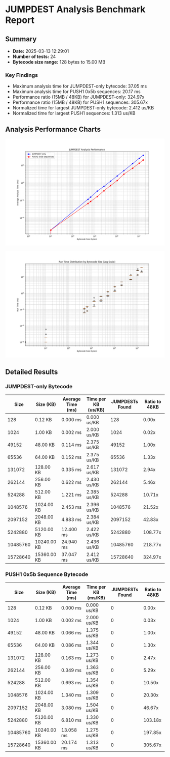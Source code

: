 # JUMPDEST Analysis Benchmark Report

## Summary

- **Date:** 2025-03-13 12:29:01
- **Number of tests:** 24
- **Bytecode size range:** 128 bytes to 15.00 MB

### Key Findings

- Maximum analysis time for JUMPDEST-only bytecode: 37.05 ms
- Maximum analysis time for PUSH1 0x5b sequences: 20.17 ms
- Performance ratio (15MB / 48KB) for JUMPDEST-only: 324.97x
- Performance ratio (15MB / 48KB) for PUSH1 sequences: 305.67x
- Normalized time for largest JUMPDEST-only bytecode: 2.412 us/KB
- Normalized time for largest PUSH1 sequences: 1.313 us/KB

## Analysis Performance Charts

![Analysis Performance](benchmark_results/analysis_performance.png)

![Runtime Distribution](benchmark_results/runtime_distribution.png)

## Detailed Results

### JUMPDEST-only Bytecode

| Size | Size (KB) | Average Time (ms) | Time per KB (us/KB) | JUMPDESTs Found | Ratio to 48KB |
|------|-----------|-------------------|---------------------|-----------------|---------------|
| 128 | 0.12 KB | 0.000 ms | 0.000 us/KB | 128 | 0.00x |
| 1024 | 1.00 KB | 0.002 ms | 2.000 us/KB | 1024 | 0.02x |
| 49152 | 48.00 KB | 0.114 ms | 2.375 us/KB | 49152 | 1.00x |
| 65536 | 64.00 KB | 0.152 ms | 2.375 us/KB | 65536 | 1.33x |
| 131072 | 128.00 KB | 0.335 ms | 2.617 us/KB | 131072 | 2.94x |
| 262144 | 256.00 KB | 0.622 ms | 2.430 us/KB | 262144 | 5.46x |
| 524288 | 512.00 KB | 1.221 ms | 2.385 us/KB | 524288 | 10.71x |
| 1048576 | 1024.00 KB | 2.453 ms | 2.396 us/KB | 1048576 | 21.52x |
| 2097152 | 2048.00 KB | 4.883 ms | 2.384 us/KB | 2097152 | 42.83x |
| 5242880 | 5120.00 KB | 12.400 ms | 2.422 us/KB | 5242880 | 108.77x |
| 10485760 | 10240.00 KB | 24.940 ms | 2.436 us/KB | 10485760 | 218.77x |
| 15728640 | 15360.00 KB | 37.047 ms | 2.412 us/KB | 15728640 | 324.97x |

### PUSH1 0x5b Sequence Bytecode

| Size | Size (KB) | Average Time (ms) | Time per KB (ms/KB) | JUMPDESTs Found | Ratio to 48KB |
|------|-----------|-------------------|---------------------|-----------------|---------------|
| 128 | 0.12 KB | 0.000 ms | 0.000 us/KB | 0 | 0.00x |
| 1024 | 1.00 KB | 0.002 ms | 2.000 us/KB | 0 | 0.03x |
| 49152 | 48.00 KB | 0.066 ms | 1.375 us/KB | 0 | 1.00x |
| 65536 | 64.00 KB | 0.086 ms | 1.344 us/KB | 0 | 1.30x |
| 131072 | 128.00 KB | 0.163 ms | 1.273 us/KB | 0 | 2.47x |
| 262144 | 256.00 KB | 0.349 ms | 1.363 us/KB | 0 | 5.29x |
| 524288 | 512.00 KB | 0.693 ms | 1.354 us/KB | 0 | 10.50x |
| 1048576 | 1024.00 KB | 1.340 ms | 1.309 us/KB | 0 | 20.30x |
| 2097152 | 2048.00 KB | 3.080 ms | 1.504 us/KB | 0 | 46.67x |
| 5242880 | 5120.00 KB | 6.810 ms | 1.330 us/KB | 0 | 103.18x |
| 10485760 | 10240.00 KB | 13.058 ms | 1.275 us/KB | 0 | 197.85x |
| 15728640 | 15360.00 KB | 20.174 ms | 1.313 us/KB | 0 | 305.67x |


